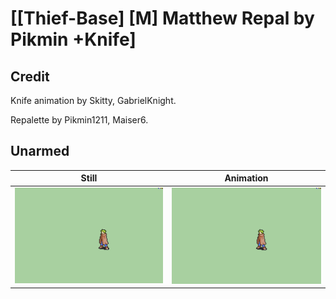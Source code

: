 # [\[Thief-Base\] \[M\] Matthew Repal by Pikmin +Knife]

## Credit

Knife animation by Skitty, GabrielKnight.

Repalette by Pikmin1211, Maiser6.

## Unarmed

| Still | Animation |
| :---: | :-------: |
| ![Unarmed still](./Unarmed_000.png) | ![Unarmed animation](./Unarmed.gif) |
